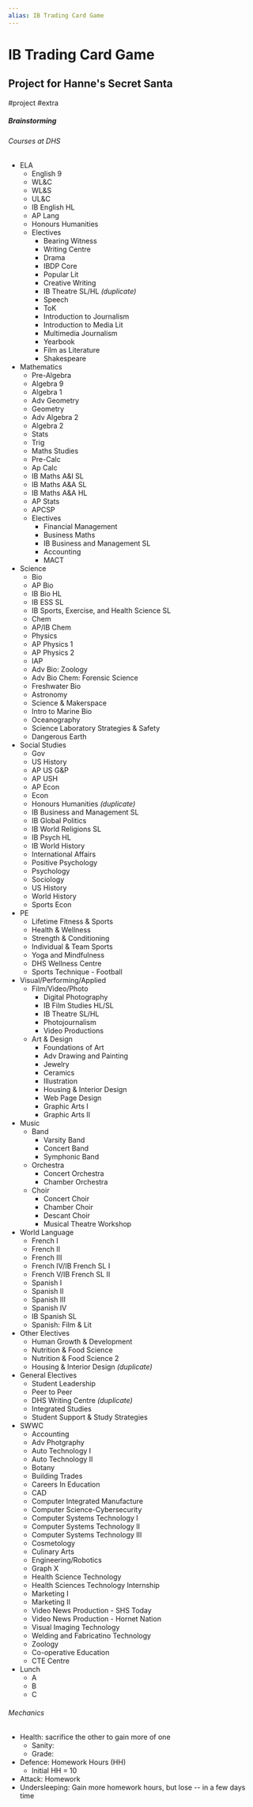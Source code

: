 ```yaml
---
alias: IB Trading Card Game
---
```

# IB Trading Card Game
## Project for Hanne's Secret Santa
#project #extra

##### Brainstorming
###### Courses at DHS
- ELA
	- English 9
	- WL&C
	- WL&S
	- UL&C
	- IB English HL
	- AP Lang
	- Honours Humanities
	- Electives
		- Bearing Witness
		- Writing Centre
		- Drama
		- IBDP Core
		- Popular Lit
		- Creative Writing
		- IB Theatre SL/HL *(duplicate)*
		- Speech
		- ToK
		- Introduction to Journalism
		- Introduction to Media Lit
		- Multimedia Journalism
		- Yearbook
		- Film as Literature
		- Shakespeare
- Mathematics
	- Pre-Algebra
	- Algebra 9
	- Algebra 1
	- Adv Geometry
	- Geometry
	- Adv Algebra 2
	- Algebra 2
	- Stats
	- Trig
	- Maths Studies
	- Pre-Calc
	- Ap Calc
	- IB Maths A&I SL
	- IB Maths A&A SL
	- IB Maths A&A HL
	- AP Stats
	- APCSP
	- Electives
		- Financial Management
		- Business Maths
		- IB Business and Management SL
		- Accounting
		- MACT
- Science
	- Bio
	- AP Bio
	- IB Bio HL
	- IB ESS SL
	- IB Sports, Exercise, and Health Science SL
	- Chem
	- AP/IB Chem
	- Physics
	- AP Physics 1
	- AP Physics 2
	- IAP
	- Adv Bio: Zoology
	- Adv Bio Chem: Forensic Science
	- Freshwater Bio
	- Astronomy
	- Science & Makerspace
	- Intro to Marine Bio
	- Oceanography
	- Science Laboratory Strategies & Safety
	- Dangerous Earth
- Social Studies
	- Gov
	- US History
	- AP US G&P
	- AP USH
	- AP Econ
	- Econ
	- Honours Humanities *(duplicate)*
	- IB Business and Management SL
	- IB Global Politics
	- IB World Religions SL
	- IB Psych HL
	- IB World History
	- International Affairs
	- Positive Psychology
	- Psychology
	- Sociology
	- US History
	- World History
	- Sports Econ
- PE
	- Lifetime Fitness & Sports
	- Health & Wellness
	- Strength & Conditioning
	- Individual & Team Sports
	- Yoga and Mindfulness
	- DHS Wellness Centre
	- Sports Technique - Football
- Visual/Performing/Applied
	- Film/Video/Photo
		- Digital Photography
		- IB Film Studies HL/SL
		- IB Theatre SL/HL
		- Photojournalism
		- Video Productions
	- Art & Design
		- Foundations of Art
		- Adv Drawing and Painting
		- Jewelry
		- Ceramics
		- Illustration
		- Housing & Interior Design
		- Web Page Design
		- Graphic Arts I
		- Graphic Arts II
- Music
	- Band
		- Varsity Band
		- Concert Band
		- Symphonic Band
	- Orchestra
		- Concert Orchestra
		- Chamber Orchestra
	- Choir
		- Concert Choir
		- Chamber Choir
		- Descant Choir
		- Musical Theatre Workshop
- World Language
	- French I
	- French II
	- French III
	- French IV/IB French SL I
	- French V/IB French SL II
	- Spanish I
	- Spanish II
	- Spanish III
	- Spanish IV
	- IB Spanish SL
	- Spanish: Film & Lit
- Other Electives
	- Human Growth & Development
	- Nutrition & Food Science
	- Nutrition & Food Science 2
	- Housing & Interior Design *(duplicate)*
- General Electives
	- Student Leadership
	- Peer to Peer
	- DHS Writing Centre *(duplicate)*
	- Integrated Studies
	- Student Support & Study Strategies
- SWWC
	- Accounting
	- Adv Photgraphy
	- Auto Technology I
	- Auto Technology II
	- Botany
	- Building Trades
	- Careers In Education
	- CAD
	- Computer Integrated Manufacture
	- Computer Science-Cybersecurity
	- Computer Systems Technology I
	- Computer Systems Technology II
	- Computer Systems Technology III
	- Cosmetology
	- Culinary Arts
	- Engineering/Robotics
	- Graph X
	- Health Science Technology
	- Health Sciences Technology Internship
	- Marketing I
	- Marketing II
	- Video News Production - SHS Today
	- Video News Production - Hornet Nation
	- Visual Imaging Technology
	- Welding and Fabricatino Technology
	- Zoology
	- Co-operative Education
	- CTE Centre
- Lunch
	- A
	- B
	- C

###### Mechanics
- Health: sacrifice the other to gain more of one
	- Sanity:  
	- Grade: 
- Defence: Homework Hours (HH)
	- Initial HH = 10
- Attack: Homework
- Undersleeping: Gain more homework hours, but lose -- in a few days time